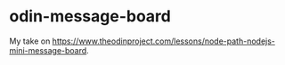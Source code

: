 # odin-message-board

My take on https://www.theodinproject.com/lessons/node-path-nodejs-mini-message-board.
